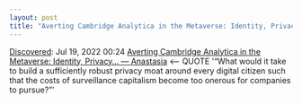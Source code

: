 ```yaml
---
layout: post
title: "Averting Cambridge Analytica in the Metaverse: Identity, Privacy… — Anastasia"
---
```

[Discovered](http://rolandtanglao.com/2020/07/29/p1-blogthis-checkvist-list-links-to-blog/): Jul 19, 2022 00:24  [Averting Cambridge Analytica in the Metaverse: Identity, Privacy… — Anastasia](https://ana.mirror.xyz/wTaL2MDgRNaTSFcnJormfNFHI3aCXB400G748y0SaBI) <-- QUOTE '“What would it take to build a sufficiently robust privacy moat around every digital citizen such that the costs of surveillance capitalism become too onerous for companies to pursue?”'
